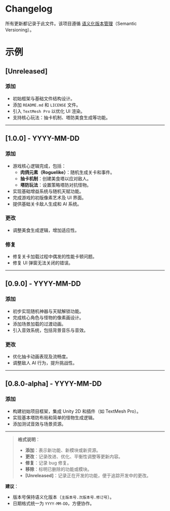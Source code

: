 # Changelog

所有更新都记录于此文件。该项目遵循 [语义化版本管理](https://semver.org/)（Semantic Versioning）。

# **示例**

## [Unreleased]
### 添加
- 初始框架与基础文件结构设计。
- 添加 `README.md` 和 `LICENSE` 文件。
- 引入 `TextMesh Pro` 以优化 UI 渲染。
- 支持核心玩法：抽卡机制、塔防美食生成等功能。

---

## [1.0.0] - YYYY-MM-DD
### 添加
- 游戏核心逻辑完成，包括：
  - **肉鸽元素（Roguelike）**：随机生成关卡和事件。
  - **抽卡机制**：创建美食塔以应对敌人。
  - **塔防玩法**：设置策略塔防对抗怪物。
- 实现基础增益系统与随机天赋功能。
- 完成游戏的初版像素艺术及 UI 界面。
- 提供基础关卡敌人生成和 AI 系统。

### 更改
- 调整美食生成逻辑，增加适应性。

### 修复
- 修复关卡加载过程中偶发的性能卡顿问题。
- 修复 UI 弹窗无法关闭的错误。

---

## [0.9.0] - YYYY-MM-DD
### 添加
- 初步实现随机神器与天赋解锁功能。
- 完成核心角色与怪物的像素画设计。
- 添加场景加载的过渡动画。
- 引入音效系统，包括背景音乐与音效。

### 更改
- 优化抽卡动画表现及流畅度。
- 调整敌人 AI 行为，提升挑战性。

---

## [0.8.0-alpha] - YYYY-MM-DD
### 添加
- 构建初始项目框架，集成 Unity 2D 和插件（如 TextMesh Pro）。
- 实现基本塔防布局和简单的怪物生成逻辑。
- 添加测试音效与场景资源。

---

> **格式说明**：  
> - **添加**：表示新功能、新模块或新资源。  
> - **更改**：记录改进、优化、平衡性调整等更新内容。  
> - **修复**：记录 bug 修复。  
> - **移除**：标明已删除的功能或模块。  
> - **[Unreleased]**：记录正在开发的功能，便于追踪开发中的更改。  

**建议**：  
- 版本号保持语义化版本（`主版本号.次版本号.修订号`）。  
- 日期格式统一为 `YYYY-MM-DD`，方便协作。  